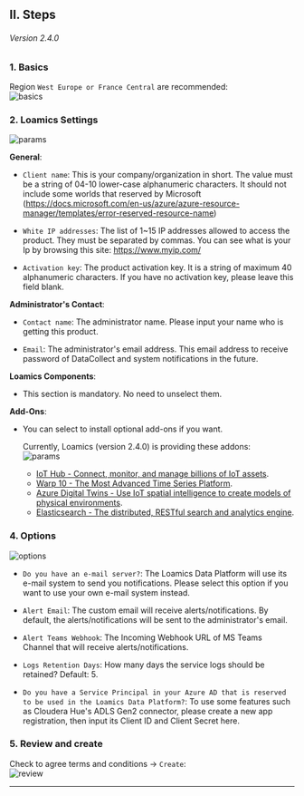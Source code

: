 ## II. Steps

###### Version 2.4.0

### 1. Basics

Region `West Europe or France Central` are recommended:  
![basics](imgs/basics_tab.png "")  

### 2. Loamics Settings

![params](imgs/main_screen.png "") 

**General**:

- `Client name`: This is your company/organization in short. The value must be a string of 04-10 lower-case alphanumeric characters. It should not include some worlds that reserved by Microsoft (https://docs.microsoft.com/en-us/azure/azure-resource-manager/templates/error-reserved-resource-name)

- `White IP addresses`: The list of 1~15 IP addresses allowed to access the product. They must be separated by commas. You can see what is your Ip by browsing this site: https://www.myip.com/

- `Activation key`: The product activation key. It is a string of maximum 40 alphanumeric characters. If you have no activation key, please leave this field blank.

**Administrator's Contact**:

- `Contact name`: The administrator name. Please input your name who is getting this product.

- `Email`: The administrator's email address. This email address to receive password of DataCollect and system notifications in the future.

**Loamics Components**: 

- This section is mandatory. No need to unselect them.

**Add-Ons**:

- You can select to install optional add-ons if you want.

  Currently, Loamics (version 2.4.0) is providing these addons:  
  ![params](imgs/loamics_addons_screen.png "") 

  + [IoT Hub - Connect, monitor, and manage billions of IoT assets](https://azure.microsoft.com/en-us/products/iot-hub/).  
  + [Warp 10 - The Most Advanced Time Series Platform](https://www.warp10.io/).  
  + [Azure Digital Twins - Use IoT spatial intelligence to create models of physical environments](https://azure.microsoft.com/en-us/products/digital-twins/).  
  + [Elasticsearch - The distributed, RESTful search and analytics engine](https://www.elastic.co/elasticsearch/).  

### 4. Options

![options](imgs/options_tab.png "")  

- `Do you have an e-mail server?`: The Loamics Data Platform will use its e-mail system to send you notifications. Please select this option if you want to use your own e-mail system instead.

- `Alert Email`: The custom email will receive alerts/notifications. By default, the alerts/notifications will be sent to the administrator's email.

- `Alert Teams Webhook`: The Incoming Webhook URL of MS Teams Channel that will receive alerts/notifications.

- `Logs Retention Days`: How many days the service logs should be retained? Default: 5. 

- `Do you have a Service Principal in your Azure AD that is reserved to be used in the Loamics Data Platform?`: To use some features such as Cloudera Hue's ADLS Gen2 connector, please create a new app registration, then input its Client ID and Client Secret here.

### 5. Review and create

Check to agree terms and conditions -> `Create`:  
![review](imgs/review_create_screen.png "")  

---